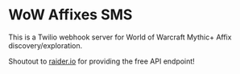 # WoW Affixes SMS

This is a Twilio webhook server for World of Warcraft Mythic+ Affix discovery/exploration.

Shoutout to [raider.io](https://raider.io/api#/mythic_plus/getApiV1MythicplusAffixes) for providing the free API endpoint!
